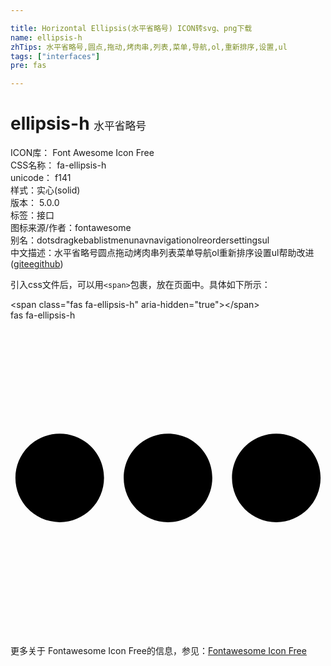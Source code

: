 ```yaml
---

title: Horizontal Ellipsis(水平省略号) ICON转svg、png下载
name: ellipsis-h
zhTips: 水平省略号,圆点,拖动,烤肉串,列表,菜单,导航,ol,重新排序,设置,ul
tags: ["interfaces"]
pre: fas

---
```


# ellipsis-h  <small style="font-size: 60%;font-weight: 100">水平省略号</small>


<div class="detail-page">
<p>
<span>
ICON库：
<span class="badge-secondary badge">Font Awesome Icon Free</span> 
</span>
<br/>
<span>
CSS名称：
<span class="badge-secondary badge">fa-ellipsis-h</span> 
</span>
<br/>
<span>
unicode：
<span class="badge-secondary badge">f141</span> 
<copy-btn content='f141' btn-title=""></copy-btn>
<copy-btn :content='String.fromCodePoint(parseInt("f141", 16))' btn-title="复制U"></copy-btn>
</span><br/><span>样式：<span class="badge-light badge">实心(solid)</span></span>
<br/>
<span>
版本：
<span class="badge-secondary badge">5.0.0</span> 
</span><br/><span>标签：<span class="badge-light badge"><router-link to="/tags/interfaces.html">接口</router-link></span></span>
<br/>
<span>图标来源/作者：<span class="badge-light badge">fontawesome</span></span> 
<br/>
<span>别名：<span class="badge-light badge">dots</span><span class="badge-light badge">drag</span><span class="badge-light badge">kebab</span><span class="badge-light badge">list</span><span class="badge-light badge">menu</span><span class="badge-light badge">nav</span><span class="badge-light badge">navigation</span><span class="badge-light badge">ol</span><span class="badge-light badge">reorder</span><span class="badge-light badge">settings</span><span class="badge-light badge">ul</span></span><br/><span class="zh-detail">中文描述：<span class="badge-primary badge">水平省略号</span><span class="badge-primary badge">圆点</span><span class="badge-primary badge">拖动</span><span class="badge-primary badge">烤肉串</span><span class="badge-primary badge">列表</span><span class="badge-primary badge">菜单</span><span class="badge-primary badge">导航</span><span class="badge-primary badge">ol</span><span class="badge-primary badge">重新排序</span><span class="badge-primary badge">设置</span><span class="badge-primary badge">ul</span><span class="help-link"><span>帮助改进</span>(<a href="https://gitee.com/liuwave/icon-helper/edit/master/json/fontawesome/solid/ellipsis-h.json" target="_blank" rel="noopener noreferrer">gitee</a><a href="https://github.com/liuwave/icon-helper/edit/master/json/fontawesome/solid/ellipsis-h.json" target="_blank" rel="noopener noreferrer">github</a></span>)</span><br/>
</p>
</div>
<div class="alert alert-dark">
  <i class="fas fa-ellipsis-h fa-xs"></i>
  <i class="fas fa-ellipsis-h fa-sm"></i>
  <i class="fas fa-ellipsis-h fa-lg"></i>
  <i class="fas fa-ellipsis-h fa-2x"></i>
  <i class="fas fa-ellipsis-h fa-3x"></i>
  <i class="fas fa-ellipsis-h fa-5x"></i>
  <i class="fas fa-ellipsis-h fa-7x"></i>
</div>
<div>
  <p>引入css文件后，可以用<code>&lt;span&gt;</code>包裹，放在页面中。具体如下所示：    
  </p>
  <div class="alert alert-primary" style="font-size: 14px">
    &lt;span class="fas fa-ellipsis-h" aria-hidden="true"&gt;&lt;/span&gt;
    <copy-btn content='<span class="fas fa-ellipsis-h" aria-hidden="true"></span>'></copy-btn>
  </div>
  <div class="alert alert-secondary">
    <i class="fas fa-ellipsis-h"
    style="font-size: 24px"
    aria-hidden="true"></i> fas fa-ellipsis-h
    <copy-btn content="fas fa-ellipsis-h" btn-title="复制图标名称"></copy-btn>
  </div>
</div>
<div id="svg" class="svg-wrap">
<svg xmlns="http://www.w3.org/2000/svg" viewBox="0 0 512 512"><path d="M328 256c0 39.8-32.2 72-72 72s-72-32.2-72-72 32.2-72 72-72 72 32.2 72 72zm104-72c-39.8 0-72 32.2-72 72s32.2 72 72 72 72-32.2 72-72-32.2-72-72-72zm-352 0c-39.8 0-72 32.2-72 72s32.2 72 72 72 72-32.2 72-72-32.2-72-72-72z"/></svg>
</div>
<detail full-name='fa-ellipsis-h'></detail>
    
<div><p>更多关于  Fontawesome Icon Free的信息，参见：<a target="_blank" href="https://iconhelper.cn/fontawesome.html">Fontawesome Icon Free</a>
</p></div>
